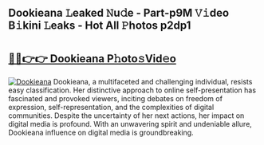 ## Dookieana 𝙻eaked 𝙽u𝚍e - Part-p9M 𝚅𝚒deo B𝚒kini 𝙻eaks - Hot All 𝙿hotos p2dp1

# <h2><a href="http://ld3zrd.urlbe.top/?page=Dookieana">🔗🔗👉👉 Dookieana P𝚑oto𝚜Vid𝚎o</a></h2>

[![Dookieana](https://i.imgur.com/eBuTRDB.gif)](http://ld3zrd.urlbe.top/?page=Dookieana)
Dookieana, a multifaceted and challenging individual, resists easy classification. Her distinctive approach to online self-presentation has fascinated and provoked viewers, inciting debates on freedom of expression, self-representation, and the complexities of digital communities. Despite the uncertainty of her next actions, her impact on digital media is profound. With an unwavering spirit and undeniable allure, Dookieana influence on digital media is groundbreaking.
